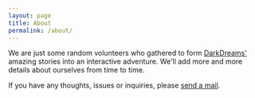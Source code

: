 ```yaml
---
layout: page
title: About
permalink: /about/
---
```


We are just some random volunteers who gathered to form [DarkDreams'](https://youtube.com/DarkDreamsASMR) amazing stories into an interactive adventure.
We'll add more and more details about ourselves from time to time.

If you have any thoughts, issues or inquiries, please [send a mail](mailto:thebreadcompany@icloud.com).
